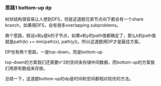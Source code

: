 ### 思路1 bottom-up dp

树状结构很容易让人想到DFS，但是这道题兄弟节点向下都会有一个share branch，如果用DFS，会有很多overlapping subproblems。

换个思路，假设x和y是k的子节点，如果x和y的path值都确定了，那么k的path值就是path(k) += min(path(x), path(y))。所以这道题用DP才是最佳方案。

DP也有两个思路，一是top-down，而是bottom-up

top-down的方案我们还需要n^2的空间来存储中间数据，而bottom-up的方案我们用原有数组来存放。

总结一下，这道题bottom-up的dp是时间和空间都相对较优的方法。
